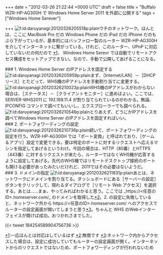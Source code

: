 
+++
date = "2012-03-26 21:22:44 +0000 UTC"
draft = false
title = "Buffalo WZR-HP-AG300H で Windows Home Server 2011 を外部に公開する"
tags = ["Windows Home Serever"]

+++
<img src="http://cdn-ak.f.st-hatena.com/images/fotolife/d/daruyanagi/20120326/20120326205518.png" alt="f:id:daruyanagi:20120326205518p:plain" title="f:id:daruyanagi:20120326205518p:plain" class="hatena-fotolife"/>ウチのネットワーク。ほんとは、ここに MacBook Pro だの Windows Phone だの iPad だの iPhone だのもぶら下がっているが、基本的にはバッファロー製のルーター WZR-HP-AG300H を介してインターネットに繋がっている。けれど、このルーター、UPnP に対応していないだの何だので <a href="#f1" name="fn1" title="一応ほんとは対応はしているはず">*1</a>、 Windows Home Serevr では自動でリモートアクセス構成をセットアップできない。なので、手動で公開してあげることになる。

<div class="section">
    ### 1. Windows Home Server のIPアドレスを固定する
    <img src="http://cdn-ak.f.st-hatena.com/images/fotolife/d/daruyanagi/20120326/20120326205859.png" alt="f:id:daruyanagi:20120326205859p:plain" title="f:id:daruyanagi:20120326205859p:plain" class="hatena-fotolife"/>まず、［Internet/LAN］－［DHCPリース］とたどって、WHS機のIPアドレスを手動割り当てに変更する。<img src="http://cdn-ak.f.st-hatena.com/images/fotolife/d/daruyanagi/20120326/20120326210023.png" alt="f:id:daruyanagi:20120326210023p:plain" title="f:id:daruyanagi:20120326210023p:plain" class="hatena-fotolife"/>WHS機のIPアドレスがわからない場合は、［ステータス］－［クライアントモニター］に進めばよい。ここでは、SERVER-WHS2011 に 192.168.11.4 が割り当てられているのがわかる。無論、IPCONFIG コマンドで調べてもいいし、エクスプローラーでも調べられる。<img src="http://cdn-ak.f.st-hatena.com/images/fotolife/d/daruyanagi/20120326/20120326210546.png" alt="f:id:daruyanagi:20120326210546p:plain" title="f:id:daruyanagi:20120326210546p:plain" class="hatena-fotolife"/>とりあえず、どうにかIPアドレスを調べてWindows Home Server のIPアドレスを固定すればいい。

</div>
<div class="section">
    ### 2. ポートフォワーディングの設定
    <img src="http://cdn-ak.f.st-hatena.com/images/fotolife/d/daruyanagi/20120326/20120326210736.png" alt="f:id:daruyanagi:20120326210736p:plain" title="f:id:daruyanagi:20120326210736p:plain" class="hatena-fotolife"/>続いて、ポートフォワーディングの設定を行う。WZR-HP-AG300H では「ポート変換」と呼ばれており、［ゲーム＆アプリ］設定で変更できる。要は特定のポートに対するリクエストへ応えるマシンを指定してあげるというわけ。今回の場合は、HTTP（80番）とHTTPS（443番）に対するリクエストが来たら、ルーターではなくWHS機が応答するように設定してあげる。先代のWHS機ではリモートデスクトップ接続のポートも開ける必要があったみたいだけれど、2011ではその必要はないようだ。

</div>
<div class="section">
    ### 3. ドメインの指定
    <img src="http://cdn-ak.f.st-hatena.com/images/fotolife/d/daruyanagi/20120326/20120326211831.png" alt="f:id:daruyanagi:20120326211831p:plain" title="f:id:daruyanagi:20120326211831p:plain" class="hatena-fotolife"/>あとは、ネットワークにドメインを割り当てる。ダッシュボードにある［サーバーの設定］ボタンをクリックして、現れるダイアログで［リモート Web アクセス］を選択する。あとは……まぁ、やってみればわかると思う。ここでは _https://&lt;任意のID>.homeserver.com/_ のドメインを取得した<a href="#f2" name="fn2" title="無償です">*2</a>。2. の設定に失敗していると、ネットワーク外から https://&lt;任意のID>.homeserver.com/ へのアクセスでルーターの設定画面が開いてしまうと思う<a href="#f3" name="fn3" title="ネットワーク内からアクセスした場合は、設定に成功していてもルーターの設定画面が開く。インターネットからのリクエストではないため、ポートフォワーディングが行われないため">*3</a>。ちゃんと WHS のWebインターフェイスが開けば成功。おつかれさまでした。

{{< tweet 184254589904756736 >}}

</div><div class="footnote">
<a href="#fn1" name="f1" class="footnote-number">*1</a><span class="footnote-delimiter">:</span><span class="footnote-text">一応ほんとは対応はしているはず</span>
<a href="#fn2" name="f2" class="footnote-number">*2</a><span class="footnote-delimiter">:</span><span class="footnote-text">無償です</span>
<a href="#fn3" name="f3" class="footnote-number">*3</a><span class="footnote-delimiter">:</span><span class="footnote-text">ネットワーク内からアクセスした場合は、設定に成功していてもルーターの設定画面が開く。インターネットからのリクエストではないため、ポートフォワーディングが行われないため</span>
</div>

